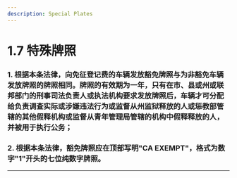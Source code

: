 ```yaml
---
description: Special Plates
---
```


# 1.7 特殊牌照

### 1. 根据本条法律，向免征登记费的车辆发放豁免牌照与为非豁免车辆发放牌照的牌照相同。牌照的有效期为一年，只有在市、县或州或联邦部门的刑事司法负责人或执法机构要求发放牌照后，车辆才可分配给负责调查实际或涉嫌违法行为或监督从州监狱释放的人或惩教部管辖的其他假释机构或监督从青年管理局管辖的机构中假释释放的人，并被用于执行公务；


### 2. 根据本条法律，豁免牌照应在顶部写明"CA EXEMPT"，格式为数字"1"开头的七位纯数字牌照。

***


